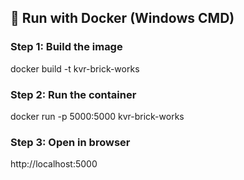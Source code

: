 ## 🐳 Run with Docker (Windows CMD)

### Step 1: Build the image
docker build -t kvr-brick-works

### Step 2: Run the container
docker run -p 5000:5000 kvr-brick-works

### Step 3: Open in browser
http://localhost:5000
